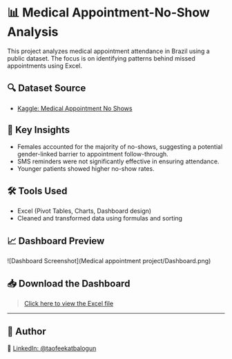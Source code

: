 # 📊 Medical Appointment-No-Show Analysis

This project analyzes medical appointment attendance in Brazil using a public dataset. The focus is on identifying patterns behind missed appointments using Excel.

## 🔍 Dataset Source
- [Kaggle: Medical Appointment No Shows](https://www.kaggle.com/datasets/joniarroba/noshowappointments)

## 📌 Key Insights
- Females accounted for the majority of no-shows, suggesting a potential gender-linked barrier to appointment follow-through.
- SMS reminders were not significantly effective in ensuring attendance.
- Younger patients showed higher no-show rates.

## 🛠️ Tools Used
- Excel (Pivot Tables, Charts, Dashboard design)
- Cleaned and transformed data using formulas and sorting

## 📈 Dashboard Preview
![Dashboard Screenshot](Medical appointment project/Dashboard.png)

## 📥 Download the Dashboard
> [Click here to view the Excel file](https://1drv.ms/x/c/a78c6d4310187358/EZTx6M1SAwRFhDsoX9bghHUB7MrN1qFBSe-v4JS-26GNlA?e=oSrt0Q.xlsx)

---

## 📎 Author

🔗 [LinkedIn: @taofeekatbalogun](https://www.linkedin.com/in/taofeekatbalogun)


